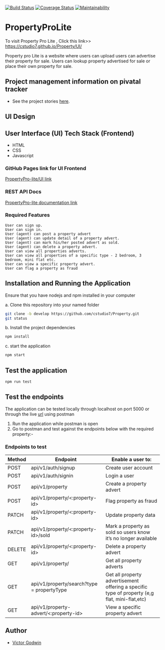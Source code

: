 [![Build Status](https://travis-ci.org/chrismeeky/PropertyPro.svg?branch=master)](https://travis-ci.org/chrismeeky/PropertyPro)
[![Coverage Status](https://coveralls.io/repos/github/chrismeeky/PropertyPro/badge.svg?branch=develop)](https://coveralls.io/github/chrismeeky/PropertyPro?branch=develop)
[![Maintainability](https://api.codeclimate.com/v1/badges/b1ac439f44df20327933/maintainability)](https://codeclimate.com/github/chrismeeky/PropertyPro/maintainability)
# PropertyProLite

To visit Property Pro Lite , Click this link>> https://cstudio7.github.io/Property/UI/


Property pro Lite is a website where users can upload users can advertise their property for sale. Users can lookup property advertised for sale or place their own property for sale.

## Project management information on pivatal tracker

* See the project stories [here](https://www.pivotaltracker.com/n/projects/2354440).

## UI Design


## User Interface (UI) Tech Stack (Frontend)

* HTML
* CSS
* Javascript

### GitHub Pages link for UI Frontend

[PropertyPro-lite/UI link](https://cstudio7.github.io/Property/UI/)

### REST API Docs

[PropertyPro-lite documentation link](https://propertyproliteapp.herokuapp.com)

### Required Features

```
User can sign up.
User can sign in.
User (agent) can post a property advert
User (agent) can update detail of a property advert.
User (agent) can mark his/her posted advert as sold.
User (agent) can delete a property advert.
User can view all properties adverts.
User can view all properties of a specific type - 2 bedroom, 3 bedroom, mini flat etc.
User can view a specific property advert.
User can flag a property as fraud
```


## Installation and Running the Application

Ensure that you have nodejs and npm installed in your computer

a. Clone this repository into your named folder

```bash
git clone -b develop https://github.com/cstudio7/Property.git
git status
```

b. Install the project dependencies

```bash
npm install
```

c. start the application

```bash
npm start
```

## Test the application

```bash
npm run test
```

## Test the endpoints

The application can be tested locally through localhost on port 5000 or through the live [url](https://propertyproliteapp.herokuapp.com) using postman

1. Run the application while postman is open
2. Go to postman and test against the endpoints below with the required property:-

### Endpoints to test

Method        | Endpoint      | Enable a user to: |
------------- | ------------- | ---------------
POST  | api/v1/auth/signup  | Create user account  |
POST  | api/v1/auth/signin  | Login a user |
POST  | api/v1/property  | Create a property advert |
POST  | api/v1/property/<:property-id>  | Flag property as fraud |
PATCH  | api/v1/property/<:property-id>  | Update property data |
PATCH  | api/v1/property/<:property-id>/sold  | Mark a property as sold so users know it’s no longer available |
DELETE  | api/v1/property/<:property-id>  | Delete a property advert |
GET  | api/v1/property/ | Get all property adverts |
GET  | api/v1/property/search?type =​ propertyType  | Get all property advertisement offering a specific type of property (e,g flat, mini-flat,etc) |
GET  | api/v1/property-advert/<:property-id>  | View a specific property advert |



## Author

* [Victor Godwin](https://github.com/cstudio7/Property/tree/master)


